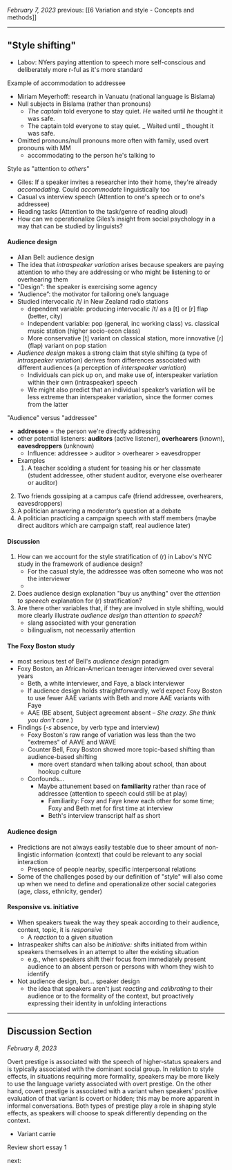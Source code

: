 *February 7, 2023*
previous: [[6 Variation and style - Concepts and methods]]

---

## "Style shifting"
- Labov: NYers paying attention to speech more self-conscious and deliberately more r-ful as it's more standard

Example of accommodation to addressee
- Miriam Meyerhoff: research in Vanuatu (national language is Bislama)
- Null subjects in Bislama (rather than pronouns)
	- *The captain* told everyone to stay quiet. *He* waited until *he* thought it was safe.
	- The captain told everyone to stay quiet.  _ Waited until _ thought it was safe.
- Omitted pronouns/null pronouns more often with family, used overt pronouns with MM
	- accommodating to the person he's talking to

Style as "attention to *others*"
- Giles: If a speaker invites a researcher into their home, they're already *accomodating*. Could *accommodate* linguistically too
- Casual vs interview speech (Attention to one's speech or to one's addressee)
- Reading tasks (Attention to the task/genre of reading aloud)
- How can we operationalize Giles’s insight from social psychology in a way that can be studied by linguists?

#### Audience design
- Allan Bell: audience design
- The idea that *intraspeaker variation* arises because speakers are paying attention to who they are addressing or who might be listening to or overhearing them
- "Design": the speaker is exercising some agency
- “Audience”: the motivator for tailoring one’s language
- Studied intervocalic /t/ in New Zealand radio stations
	- dependent variable: producing intervocalic /t/ as a [t] or [r] flap (better, city)
	- Independent variable: pop (general, inc working class) vs. classical music station (higher socio-econ class)
	- More conservative [t] variant on classical station, more innovative [ɾ] (flap) variant on pop station
- *Audience design* makes a strong claim that style shifting (a type of *intraspeaker variation*) derives from differences associated with different audiences (a perception of *interspeaker variation*)
	- Individuals can pick up on, and make use of, interspeaker variation within their own (intraspeaker) speech
	- We might also predict that an individual speaker’s variation will be less extreme than interspeaker variation, since the former comes from the latter

"Audience" versus "addressee"
- **addressee** = the person we're directly addressing
- other potential listeners: **auditors** (active listener), **overhearers** (known), **eavesdroppers** (unknown)
	- Influence: addressee > auditor > overhearer > eavesdropper
- Examples
	1. A teacher scolding a student for teasing his or her classmate (student addressee, other student auditor, everyone else overhearer or auditor)
2. Two friends gossiping at a campus cafe (friend addressee, overhearers, eavesdroppers)
3. A politician answering a moderator’s question at a debate  
4. A politician practicing a campaign speech with staff members (maybe direct auditors which are campaign staff, real audience later)

#### Discussion
1. How can we account for the style stratification of (r) in Labov's NYC study in the framework of audience design?
	- For the casual style, the addressee was often someone who was not the interviewer
	- 
2. Does audience design explanation "buy us anything" over the *attention to speeech* explanation for (r) stratification?
3. Are there other variables that, if they are involved in style shifting, would more clearly illustrate *audience design* than *attention to speech*?
	- slang associated with your generation
	- bilingualism, not necessarily attention

#### The Foxy Boston study
- most serious test of Bell's *audience design* paradigm
- Foxy Boston, an African-American teenager interviewed over several years
	- Beth, a white interviewer, and Faye, a black interviewer
	- If audience design holds straightforwardly, we’d expect Foxy Boston to use fewer AAE variants with Beth and more AAE variants with Faye
	- AAE (BE absent, Subject agreement absent – *She crazy. She think you don't care.*)
- Findings (*-s* absence, by verb type and interview)
	- Foxy Boston's raw range of variation was less than the two "extremes" of AAVE and WAVE
	- Counter Bell, Foxy Boston showed more topic-based shifting than audience-based shifting
		- more overt standard when talking about school, than about hookup culture
	- Confounds...
		- Maybe attunement based on **familiarity** rather than race of addressee (attention to speech could still be at play)
			- Familiarity: Foxy and Faye knew each other for some time; Foxy and Beth met for first time at interview
			- Beth's interview transcript half as short
#### Audience design
- Predictions are not always easily testable due to sheer amount of non-lingistic information (context) that could be relevant to any social interaction
	- Presence of people nearby, specific interpersonal relations
- Some of the challenges posed by our definition of "style" will also come up when we need to define and operationalize other social categories (age, class, ethnicity, gender)

#### Responsive vs. initiative
- When speakers tweak the way they speak according to their audience, context, topic, it is *responsive*
	- A *reaction* to a given situation
- Intraspeaker shifts can also be *initiative:* shifts initiated from within speakers themselves in an attempt to alter the existing situation
	- e.g., when speakers shift their focus from immediately present audience to an absent person or persons with whom they wish to identify
- Not audience design, but… speaker design
	- the idea that speakers aren't just *reacting* and *calibrating* to their audience or to the formality of the context, but proactively expressing their identity in unfolding interactions

---

## Discussion Section
*February 8, 2023*

Overt prestige is associated with the speech of higher-status speakers and is typically associated with the dominant social group. In relation to style effects, in situations requiring more formality, speakers may be more likely to use the language variety associated with overt prestige. On the other hand, covert prestige is associated with a variant when speakers’ positive evaluation of that variant is covert or hidden; this may be more apparent in informal conversations. Both types of prestige play a role in shaping style effects, as speakers will choose to speak differently depending on the context.
- Variant carrie

Review short essay 1







next:
